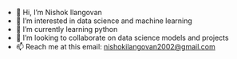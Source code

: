 - 👋 Hi, I’m Nishok Ilangovan
- 👀 I’m interested in data science and machine learning
- 🌱 I’m currently learning python 
- 💞️ I’m looking to collaborate on data science models and projects
- 📫 Reach me at this email: nishokilangovan2002@gmail.com

<!---
Nishok2002/Nishok2002 is a ✨ special ✨ repository because its `README.md` (this file) appears on your GitHub profile.
You can click the Preview link to take a look at your changes.
--->
